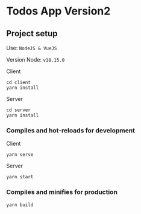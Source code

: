 # Todos App Version2

## Project setup
Use: ```NodeJS & VueJS```

Version Node: ```v18.15.0```

Client
```
cd client
yarn install
```
Server
```
cd server
yarn install
```

### Compiles and hot-reloads for development
Client
```
yarn serve
```
Server
```
yarn start
```

### Compiles and minifies for production
```
yarn build
```
